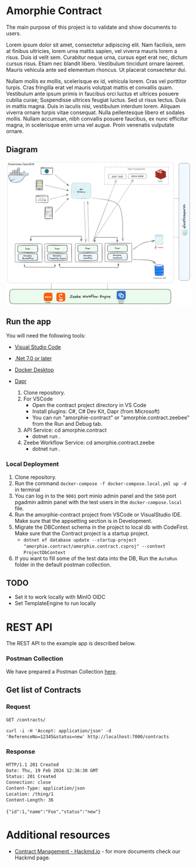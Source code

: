 # Amorphie Contract

The main purpose of this project is to validate and show documents to users. 

Lorem ipsum dolor sit amet, consectetur adipiscing elit. Nam facilisis, sem at finibus ultricies, lorem urna mattis sapien, vel viverra mauris lorem a risus. Duis id velit sem. Curabitur neque urna, cursus eget erat nec, dictum cursus risus. Etiam nec blandit libero. Vestibulum tincidunt ornare laoreet. Mauris vehicula ante sed elementum rhoncus. Ut placerat consectetur dui.

Nullam mollis ex mollis, scelerisque ex id, vehicula lorem. Cras vel porttitor turpis. Cras fringilla erat vel mauris volutpat mattis et convallis quam. Vestibulum ante ipsum primis in faucibus orci luctus et ultrices posuere cubilia curae; Suspendisse ultrices feugiat luctus. Sed ut risus lectus. Duis in mattis magna. Duis in iaculis nisi, vestibulum interdum lorem. Aliquam viverra ornare turpis vitae consequat. Nulla pellentesque libero et sodales mollis. Nullam accumsan, nibh convallis posuere faucibus, ex nunc efficitur magna, in scelerisque enim urna vel augue. Proin venenatis vulputate ornare.

## Diagram

![Amorphie Contract](docs/images/contract_diagram.png)

## Run the app

You will need the following tools:

* [Visual Studio Code](https://code.visualstudio.com/download/)
* [.Net 7.0 or later](https://dotnet.microsoft.com/en-us/download/dotnet/7.0)
* [Docker Desktop](https://www.docker.com/products/docker-desktop)
* [Dapr](https://docs.dapr.io/getting-started/install-dapr-cli/)

    1. Clone repository.
    2. For VSCode
        * Open the contract project directory in VS Code
        * Install plugins: C#, C# Dev Kit, Dapr (from Microsoft)
        * You can run "amorphie-contract" or "amorphie.contract.zeebee" from the Run and Debug tab.
    4. API Service: cd amorphie.contract  
        * dotnet run .
    5. Zeebe Workflow Service: cd amorphie.contract.zeebe
        * dotnet run .

### Local Deployment

1. Clone repository.
2. Run the command `docker-compose -f docker-compose.local.yml up -d` in terminal
3. You can log in to the `9001` port minio admin panel and the `5050` port pgadmin admin panel with the test users in the `docker-compose.local` file.
4. Run the amorphie-contract project from VSCode or VisualStudio IDE. Make sure that the appsetting section is in Development.
5. Migrate the DBContext schema in the project to local db with CodeFirst. Make sure that the Contract project is a startup project.
    * `dotnet ef database update --startup-project "amorphie.contract/amorphie.contract.csproj" --context ProjectDbContext`
 6. If you want to fill some of the test data into the DB, Run the `AutoRun` folder in the default postman collection.

 ## TODO

* Set it to work locally with MinIO OIDC
* Set TemplateEngine to run locally



# REST API

The REST API to the example app is described below.

### Postman Collection

We have prepared a Postman Collection [here](https://github.com/amorphie/contract/tree/master/amorphie.contract/Postman).

## Get list of Contracts

### Request

`GET /contracts/`

    curl -i -H 'Accept: application/json' -d 'ReferenceNo=12345&status=new' http://localhost:7000/contracts

### Response

    HTTP/1.1 201 Created
    Date: Thu, 19 Feb 2024 12:36:30 GMT
    Status: 201 Created
    Connection: close
    Content-Type: application/json
    Location: /thing/1
    Content-Length: 36

    {"id":1,"name":"Foo","status":"new"}


# Additional resources

- [Contract Management - Hackmd.io](https://hackmd.io/4MhaOBJTTt-pqLtAOz_g8A?both#Contract-Management) - for more documents check our Hackmd page.

    



